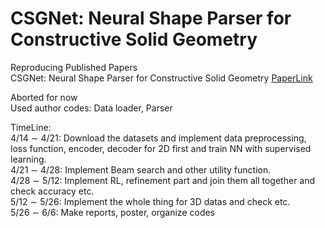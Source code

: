 # CSGNet: Neural Shape Parser for Constructive Solid Geometry
Reproducing Published Papers  
CSGNet:  Neural Shape Parser for Constructive Solid Geometry [PaperLink](https://arxiv.org/abs/1712.08290)  

Aborted for now   
Used author codes: Data loader, Parser  

TimeLine:  
4/14 ∼ 4/21: Download the datasets and implement data preprocessing, loss function, encoder, decoder for 2D first and train NN with supervised learning.  
4/21 ∼ 4/28: Implement Beam search and other utility function.  
4/28 ∼ 5/12: Implement RL, refinement part and join them all together and check accuracy etc.  
5/12 ∼ 5/26: Implement the whole thing for 3D datas and check etc.  
5/26 ∼ 6/6: Make reports, poster, organize codes  
